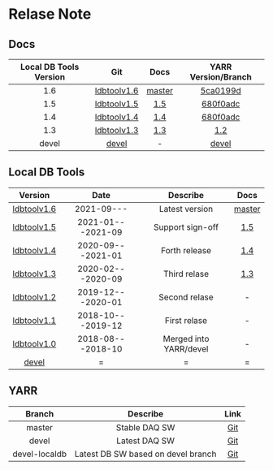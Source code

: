 # Relase Note

## Docs

|Local DB Tools Version|Git                                                                        |Docs                                                  |YARR Version/Branch                                 |
|:--------------------:|:-------------------------------------------------------------------------:|:----------------------------------------------------:|:--------------------------------------------------:|
|1.6                       |[ldbtoolv1.6](https://gitlab.cern.ch/YARR/localdb-tools/-/tree/ldbtoolv1.6.0)|[master](https://localdb-docs.readthedocs.io/en/master/)    |[5ca0199d](https://gitlab.cern.ch/YARR/YARR/-/commit/5ca0199de9799695c7d5046a2bdcdff18d8e6847)|
|1.5                       |[ldbtoolv1.5](https://gitlab.cern.ch/YARR/localdb-tools/-/tree/ldbtoolv1.5)|[1.5](https://localdb-docs.readthedocs.io/en/1.4/)    |[680f0adc](https://gitlab.cern.ch/YARR/YARR/-/commit/680f0adc7d91c611e43039835f92eae7c50da830)|
|1.4                       |[ldbtoolv1.4](https://gitlab.cern.ch/YARR/localdb-tools/-/tree/ldbtoolv1.4)|[1.4](https://localdb-docs.readthedocs.io/en/1.4/)    |[680f0adc](https://gitlab.cern.ch/YARR/YARR/-/commit/680f0adc7d91c611e43039835f92eae7c50da830)|
|1.3                   |[ldbtoolv1.3](https://gitlab.cern.ch/YARR/localdb-tools/-/tree/ldbtoolv1.3)|[1.3](https://localdb-docs.readthedocs.io/en/1.3/)    |[1.2](https://gitlab.cern.ch/YARR/YARR/-/tree/v1.2) |
|devel                 |[devel](https://gitlab.cern.ch/YARR/localdb-tools/-/tree/devel)            | - |[devel](https://gitlab.cern.ch/YARR/YARR/tree/devel)|

## Local DB Tools

|Version                                                                            |Date             |Describe              |Docs                                                |
|:----------------------------------------------------------------------------------:|:---------------:|:--------------------:|:--------------------------------------------------:|
|[ldbtoolv1.6](https://gitlab.cern.ch/YARR/localdb-tools/-/tree/ldbtoolv1.6.0)|2021-09---        | Latest version |[master](https://localdb-docs.readthedocs.io/en/master/)                                               |
|[ldbtoolv1.5](https://gitlab.cern.ch/YARR/localdb-tools/-/tree/ldbtoolv1.5)|2021-01---2021-09        | Support sign-off |[1.5](https://localdb-docs.readthedocs.io/en/1.4/)                                               |
|[ldbtoolv1.4](https://gitlab.cern.ch/YARR/localdb-tools/-/tree/ldbtoolv1.4)|2020-09---2021-01        | Forth release |[1.4](https://localdb-docs.readthedocs.io/en/1.4/)                                               |
|[ldbtoolv1.3](https://gitlab.cern.ch/YARR/localdb-tools/-/tree/ldbtoolv1.3)         |2020-02---2020-09|Third relase          |[1.3](https://localdb-docs.readthedocs.io/en/1.3/)|
|[ldbtoolv1.2](https://gitlab.cern.ch/YARR/localdb-tools/-/tree/ldbtoolv1.2)         |2019-12---2020-01|Second relase         |-                                                   |
|[ldbtoolv1.1](https://gitlab.cern.ch/YARR/localdb-tools/-/tree/ldbtoolv1.1)         |2018-10---2019-12|First relase          |-                                                   |
|[ldbtoolv1.0](https://gitlab.cern.ch/YARR/localdb-tools/-/tree/ldbtoolv1.0)         |2018-08---2018-10|Merged into YARR/devel|-                                                   |
|[devel](https://gitlab.cern.ch/YARR/localdb-tools/-/tree/devel)                     |=                |=                     |=                                                   |

## YARR

|Branch       |Describe                          |Link                                                        |
|:-----------:|:--------------------------------:|:----------------------------------------------------------:|
|master       |Stable DAQ SW                     |[Git](https://gitlab.cern.ch/YARR/YARR/tree/master)         |
|devel        |Latest DAQ SW                     |[Git](https://gitlab.cern.ch/YARR/YARR/tree/devel)          |
|devel-localdb|Latest DB SW based on devel branch|[Git](https://gitlab.cern.ch/YARR/YARR/tree/devel-localdb)  |
